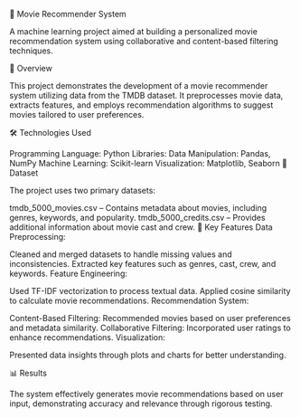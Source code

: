 🎥 Movie Recommender System

A machine learning project aimed at building a personalized movie recommendation system using collaborative and content-based filtering techniques.

📑 Overview

This project demonstrates the development of a movie recommender system utilizing data from the TMDB dataset. It preprocesses movie data, extracts features, and employs recommendation algorithms to suggest movies tailored to user preferences.

🛠️ Technologies Used

Programming Language: Python
Libraries:
Data Manipulation: Pandas, NumPy
Machine Learning: Scikit-learn
Visualization: Matplotlib, Seaborn
📂 Dataset

The project uses two primary datasets:


tmdb_5000_movies.csv – Contains metadata about movies, including genres, keywords, and popularity.
tmdb_5000_credits.csv – Provides additional information about movie cast and crew.
🚀 Key Features
Data Preprocessing:


Cleaned and merged datasets to handle missing values and inconsistencies.
Extracted key features such as genres, cast, crew, and keywords.
Feature Engineering:

Used TF-IDF vectorization to process textual data.
Applied cosine similarity to calculate movie recommendations.
Recommendation System:

Content-Based Filtering: Recommended movies based on user preferences and metadata similarity.
Collaborative Filtering: Incorporated user ratings to enhance recommendations.
Visualization:

Presented data insights through plots and charts for better understanding.

📊 Results

The system effectively generates movie recommendations based on user input, demonstrating accuracy and relevance through rigorous testing.

